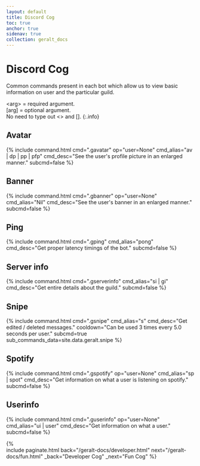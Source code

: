 ```yaml
---
layout: default
title: Discord Cog
toc: true
anchor: true
sidenav: true
collection: geralt_docs
---
```

# Discord Cog

Common commands present in each bot which allow us to view basic information on user and the particular guild.

<span class="cb">&lt;arg&gt;</span> = required argument.<br>
<span class="cb">[arg]</span> = optional argument.<br>
No need to type out <> and [].
{:.info}

## Avatar
{%
    include command.html
    cmd=".gavatar"
    op="user=None"
    cmd_alias="av | dp | pp | pfp"
    cmd_desc="See the user's profile picture in an enlarged manner."
    subcmd=false
%}

## Banner
{%
    include command.html
    cmd=".gbanner"
    op="user=None"
    cmd_alias="Nil"
    cmd_desc="See the user's banner in an enlarged manner."
    subcmd=false
%}

## Ping
{%
    include command.html
    cmd=".gping"
    cmd_alias="pong"
    cmd_desc="Get proper latency timings of the bot."
    subcmd=false
%}

## Server info
{%
    include command.html
    cmd=".gserverinfo"
    cmd_alias="si | gi"
    cmd_desc="Get entire details about the guild."
    subcmd=false
%}

## Snipe
{%
    include command.html
    cmd=".gsnipe"
    cmd_alias="s"
    cmd_desc="Get edited / deleted messages."
    cooldown="Can be used 3 times every 5.0 seconds per user."
    subcmd=true
    sub_commands_data=site.data.geralt.snipe
%}

## Spotify
{%
    include command.html
    cmd=".gspotify"
    op="user=None"
    cmd_alias="sp | spot"
    cmd_desc="Get information on what a user is listening on spotify."
    subcmd=false
%}

## Userinfo
{%
    include command.html
    cmd=".guserinfo"
    op="user=None"
    cmd_alias="ui | user"
    cmd_desc="Get information on what a user."
    subcmd=false
%}

{% 	
    include paginate.html
	back="/geralt-docs/developer.html"
	next="/geralt-docs/fun.html"
	_back="Developer Cog"
	_next="Fun Cog"
%}